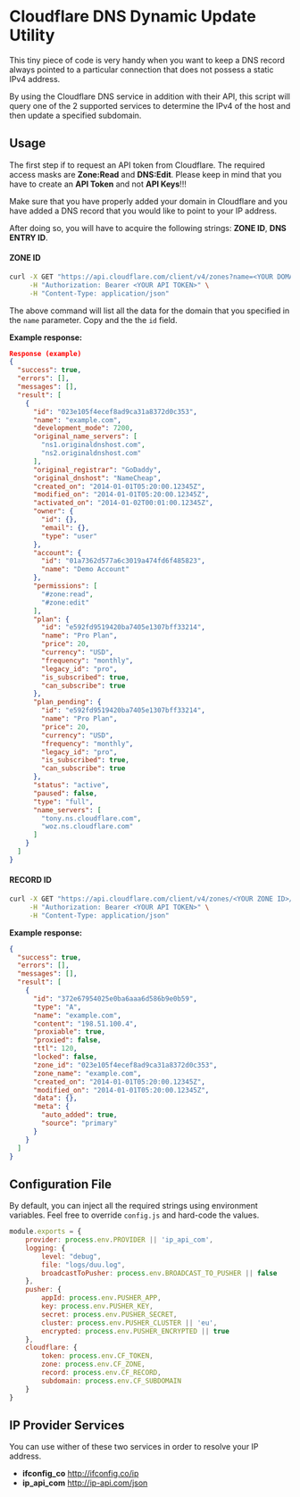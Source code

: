 # Cloudflare DNS Dynamic Update Utility

This tiny piece of code is very handy when you want to keep a DNS record always pointed to a particular connection that does not possess a static IPv4 address.

By using the Cloudflare DNS service in addition with their API, this script will query one of the 2 supported services to determine the IPv4 of the host and then update a specified subdomain.


## Usage

The first step if to request an API token from Cloudflare. The required access masks are **Zone:Read** and **DNS:Edit**. 
Please keep in mind that you have to create an **API Token** and not **API Keys**!!!


Make sure that you have properly added your domain in Cloudflare and you have added a DNS record that you would like to point to your IP address.

After doing so, you will have to acquire the following strings: **ZONE ID**, **DNS ENTRY ID**.

#### ZONE ID

```bash
curl -X GET "https://api.cloudflare.com/client/v4/zones?name=<YOUR DOMAIN.TLD>" \
     -H "Authorization: Bearer <YOUR API TOKEN>" \
     -H "Content-Type: application/json"
```
The above command will list all the data for the domain that you specified in the `name` parameter. Copy and the the `id` field. 

**Example response:**

```json
Response (example)
{
  "success": true,
  "errors": [],
  "messages": [],
  "result": [
    {
      "id": "023e105f4ecef8ad9ca31a8372d0c353",
      "name": "example.com",
      "development_mode": 7200,
      "original_name_servers": [
        "ns1.originaldnshost.com",
        "ns2.originaldnshost.com"
      ],
      "original_registrar": "GoDaddy",
      "original_dnshost": "NameCheap",
      "created_on": "2014-01-01T05:20:00.12345Z",
      "modified_on": "2014-01-01T05:20:00.12345Z",
      "activated_on": "2014-01-02T00:01:00.12345Z",
      "owner": {
        "id": {},
        "email": {},
        "type": "user"
      },
      "account": {
        "id": "01a7362d577a6c3019a474fd6f485823",
        "name": "Demo Account"
      },
      "permissions": [
        "#zone:read",
        "#zone:edit"
      ],
      "plan": {
        "id": "e592fd9519420ba7405e1307bff33214",
        "name": "Pro Plan",
        "price": 20,
        "currency": "USD",
        "frequency": "monthly",
        "legacy_id": "pro",
        "is_subscribed": true,
        "can_subscribe": true
      },
      "plan_pending": {
        "id": "e592fd9519420ba7405e1307bff33214",
        "name": "Pro Plan",
        "price": 20,
        "currency": "USD",
        "frequency": "monthly",
        "legacy_id": "pro",
        "is_subscribed": true,
        "can_subscribe": true
      },
      "status": "active",
      "paused": false,
      "type": "full",
      "name_servers": [
        "tony.ns.cloudflare.com",
        "woz.ns.cloudflare.com"
      ]
    }
  ]
}
```

#### RECORD ID

```bash
curl -X GET "https://api.cloudflare.com/client/v4/zones/<YOUR ZONE ID>/dns_records?name=<YOUR.FULL DOMAIN.TLD>" \
     -H "Authorization: Bearer <YOUR API TOKEN>" \
     -H "Content-Type: application/json"
```

**Example response:**

```json
{
  "success": true,
  "errors": [],
  "messages": [],
  "result": [
    {
      "id": "372e67954025e0ba6aaa6d586b9e0b59",
      "type": "A",
      "name": "example.com",
      "content": "198.51.100.4",
      "proxiable": true,
      "proxied": false,
      "ttl": 120,
      "locked": false,
      "zone_id": "023e105f4ecef8ad9ca31a8372d0c353",
      "zone_name": "example.com",
      "created_on": "2014-01-01T05:20:00.12345Z",
      "modified_on": "2014-01-01T05:20:00.12345Z",
      "data": {},
      "meta": {
        "auto_added": true,
        "source": "primary"
      }
    }
  ]
}
```

## Configuration File

By default, you can inject all the required strings using environment variables. Feel free to override `config.js` and hard-code the values.

```js
module.exports = {
    provider: process.env.PROVIDER || 'ip_api_com',
    logging: {
        level: "debug",
        file: "logs/duu.log",
        broadcastToPusher: process.env.BROADCAST_TO_PUSHER || false
    },
    pusher: {
        appId: process.env.PUSHER_APP,
        key: process.env.PUSHER_KEY,
        secret: process.env.PUSHER_SECRET,
        cluster: process.env.PUSHER_CLUSTER || 'eu',
        encrypted: process.env.PUSHER_ENCRYPTED || true
    },
    cloudflare: {
        token: process.env.CF_TOKEN,
        zone: process.env.CF_ZONE,
        record: process.env.CF_RECORD,
        subdomain: process.env.CF_SUBDOMAIN
    }
}
```

## IP Provider Services

You can use wither of these two services in order to resolve your IP address.

+ **ifconfig_co** http://ifconfig.co/ip
+ **ip_api_com** http://ip-api.com/json
